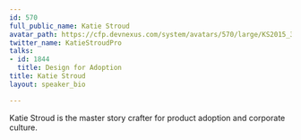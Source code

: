 ```yaml
---
id: 570
full_public_name: Katie Stroud
avatar_path: https://cfp.devnexus.com/system/avatars/570/large/KS2015_300x300.png?1509568580
twitter_name: KatieStroudPro
talks:
- id: 1844
  title: Design for Adoption
title: Katie Stroud
layout: speaker_bio

---
```

Katie Stroud is the master story crafter for product adoption and corporate culture.

